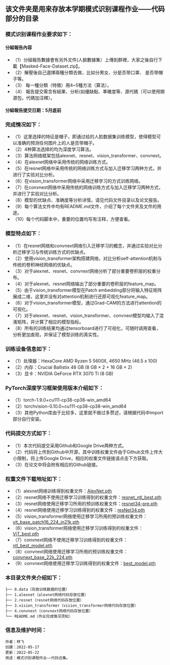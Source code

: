 ## 该文件夹是用来存放本学期模式识别课程作业——代码部分的目录
### 模式识别课程作业要求如下：
#### 分組報告內容
* （1）分組報告數據會有另外文件(人臉數據集）上傳到群裡，大家之後自行下載【Masked-Face-Dataset.zip】。
* （2）解壓後自己選擇兩種分類去做，比如分男女、分是否带口罩、 是否带帽子等。
* （3） 每一種分類（特徵）用4~5種方法（算法）。
* （4） 報告提交需含有結果、分析(如優缺點、準確度等、源代碼（可以使用開源包，代碼加注釋）。
#### 分組報告提交日期：5月底前
### 完成情况如下：
* （1）这里选择的特征是帽子，即通过给的人脸数据集训练模型，使得模型可以准确的预测任何图片上的人是否带帽子。
* （2）4种算法选择的均为深度学习算法。
* （3）算法网络框架包括alexnet、resnet、vision_transformer、convnext。
* （4）在alexnet网络中采用传统的网络训练方式。
* （5）在resnet网络中采用传统的网络训练方式与加入迁移学习两种方式，并进行了实验对比分析。
* （6）在vision_transformer网络中采用迁移学习的方式训练网络。
* （7）在convnext网络中采用传统的网络训练方式与加入迁移学习两种方式，并进行了实验对比分析。
* （8）模型的优缺点、准确度等分析详情，请见代码文件目录以及论文报告。
* （9）每个算法文件中均有README.md文件，介绍了每个文件夹及文件的用途。
* （10）每个代码脚本中，重要的位置均写有注释，方便查看。
### 模型特点如下：
* （1）在resnet网络和convnext网络引入迁移学习的概念，并通过实验对比分析迁移学习与传统训练方式的优缺点。
* （2）使用vision_transformer架构搭建网络，对比分析self-attention机制与传统的卷积神经网络的优缺点。
* （3）对于alexnet、resnet、convnext网络分析了部分重要卷积层的权重分布。
* （4）对于alexnet、resnet网络输出了部分重要的卷积层的feature_map。
* （5）由于vision_transformer模型在Patch embedding部分将输入特征矩阵展成二维，这里并没有对attention机制进行还原可视化feature_map。
* （6）对于vision_transformer模型，通过Grad-CAM的方法进行attention的可视化。
* （7）对于alexnet、resnet、vision_transformer、convnext模型均输入了混淆矩阵，并计算了相应的模型指标。
* （8）所有的训练结果均通过tensorboard进行了可视化，可随时调用查看，分析更加直观，并保证了模型训练的真实性。
### 训练设备信息如下：
* （1）处理器：HexaCore AMD Ryzen 5 5600X, 4650 MHz (46.5 x 100)
* （2）内存：Crucial Ballistix 48 GB (8 GB × 2 + 16 GB × 2)
* （3）显卡：NVIDIA GeForce RTX 3070 Ti  (8 GB)
### PyTorch深度学习框架使用版本介绍如下：
* （1）torch-1.9.0+cu111-cp38-cp38-win_amd64
* （2）torchvision-0.10.0+cu111-cp38-cp38-win_amd64
* （3）其他Python库由于比较多，这里就不做过多赘述，请根据代码中import部分自行安装。
### 代码提交方式如下：
* （1）本次代码提交采用Github和Google Drive两种方式。
* （2）代码将上传到Github中开源，其中训练权重文件由于Github文件上传大小限制，将上传Google Drive，相应的权重文件链接请点击下方获取。
* （3）在论文中将会附有相应的Github链接。
### 权重文件下载地址如下：
* （1）alexnet网络训练得到权重文件：[AlexNet.pth](https://drive.google.com/file/d/1qyTeYHcE2Ybm5xCh3b5Zf4MxyHjknLC2/view?usp=sharing)
* （2）resnet网络不使用迁移学习训练得到的权重文件：[resnet_ntl_best.pth](https://drive.google.com/file/d/14KxcMyVs9PllQAaUxgOYB6GC8V8rQ4Zv/view?usp=sharing)
* （3）resnet网络使用迁移学习所用的预训练权重文件：[resnet34-pre.pth](https://drive.google.com/file/d/1jLPvgFgLvii1a435_oIqnD2GI-CrB8E1/view?usp=sharing)
* （4）resnet网络使用迁移学习训练得到的权重文件：[resNet34.pth](https://drive.google.com/file/d/1W4XSOet_41H4dhTl4wMzjjPsg1sJ1xDA/view?usp=sharing)
* （5）vision_transformer网络使用迁移学习所用的预训练权重文件：[vit_base_patch16_224_in21k.pth](https://drive.google.com/file/d/1psvtt5iSWINWk6ePg5K-vTmVAXxU9JRZ/view?usp=sharing)
* （6）vision_transformer网络使用迁移学习训练得到的权重文件：[ViT_best.pth](https://drive.google.com/file/d/1bZQ38N9Ys6uK82MOQt02r4WqDJ2S1821/view?usp=sharing)
* （7）convnext网络不使用迁移学习训练得到的权重文件：[ntl_best_model.pth](https://drive.google.com/file/d/1k9z3dhlL6wWEECMrW37ZQxsTJTEKxz7j/view?usp=sharing)
* （8）convnext网络使用迁移学习所用的预训练权重文件：[convnext_base_22k_224.pth](https://drive.google.com/file/d/1hsDAW80OdbJCjzRnCl258QQwjxiWrDJR/view?usp=sharing)
* （9）convnext网络使用迁移学习训练得到的权重文件：[best_model.pth](https://drive.google.com/file/d/1jqrwSbBj3Lg24IzzsAd2pYRARkrg8Y7v/view?usp=sharing)
### 本目录文件夹介绍如下：
```
├── 0.data（存放训练数据的位置）
├── 1.alexnet（alexnet网络代码存放位置）
├── 2.resnet（resnet网络代码存放位置）
├── 3.vision_transformer（vision_transformer网络代码存放位置）
├── 4.convnext（convnext网络代码存放位置）
└── README.md（作业完成情况须知）
```
### 信息及维护时间：
```
作者：林飞
创建：2022-05-17
更新：2022-05-22
用途：模式识别课程作业——代码合集。
```
